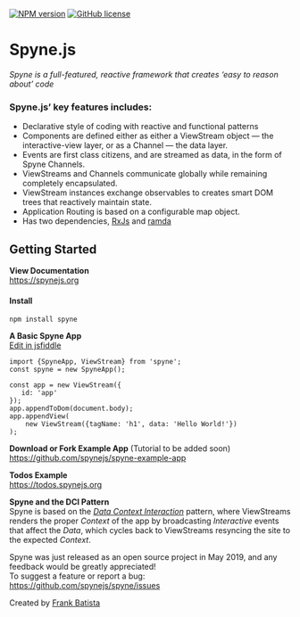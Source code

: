 [![NPM version](https://img.shields.io/npm/v/spyne.svg?longCache=true&style=flat-square)](https://www.npmjs.com/package/spyne)
[![GitHub license](https://img.shields.io/github/license/spynejs/spyne.svg?longCache=true&style=flat-square)](https://github.com/spynejs/spyne/blob/master/LICENSE)
# Spyne.js
<em>Spyne is a full-featured, reactive framework that creates ‘easy to reason about’ code</em>

### Spyne.js’ key features includes:

* Declarative style of coding with reactive and functional patterns
* Components are defined either as either a ViewStream object — the interactive-view layer, or as a Channel — the data layer.
* Events are first class citizens, and are streamed as data, in the form of Spyne Channels.
* ViewStreams and Channels communicate globally while remaining completely encapsulated.
* ViewStream instances exchange observables to creates smart DOM trees that reactively maintain state.
* Application Routing is based on a configurable map object.
* Has two dependencies, [RxJs](https://rxjs-dev.firebaseapp.com) and [ramda](https://ramdajs.com)




## Getting Started ##
**View Documentation**<br/>
https://spynejs.org

#### Install ##
```
npm install spyne
```
**A Basic Spyne App**<br>
[Edit in jsfiddle](https://jsfiddle.net/nybatista/0ouqhn1y/)
```
import {SpyneApp, ViewStream} from 'spyne';
const spyne = new SpyneApp();

const app = new ViewStream({
   id: 'app'
});
app.appendToDom(document.body);
app.appendView(
    new ViewStream({tagName: 'h1', data: 'Hello World!'})
);

```
**Download or Fork Example App** (Tutorial to be added soon)<br/>
https://github.com/spynejs/spyne-example-app <br>

**Todos Example**<br/>
https://todos.spynejs.org</br>


**Spyne and the DCI Pattern**<br/>
Spyne is based on the [*Data Context Interaction*](https://en.wikipedia.org/wiki/Data,_context_and_interaction) pattern, where ViewStreams renders the proper *Context* of the app by broadcasting *Interactive* events that affect the *Data*, which cycles back to ViewStreams resyncing the site to the expected *Context*.

Spyne was just released as an open source project in May 2019, and any feedback would be greatly appreciated!<br>
To suggest a feature or report a bug: https://github.com/spynejs/spyne/issues


Created by [Frank Batista](https://frankbatista.com)




